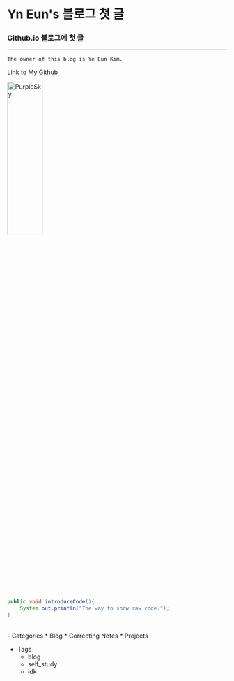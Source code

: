 # Yn Eun's 블로그 첫 글
### Github.io 블로그에 첫 글
--------------------------

    The owner of this blog is Ye Eun Kim.

[Link to My Github](https://github.com/yneun, "Github link")

<img src="https://wallpaperstock.net/wallpapers/thumbs1/43514hd.jpg" width="40%" height="30%" title="px(픽셀) 크기 설정" alt="PurpleSky"/>

```java
public void introduceCode(){
    System.out.println("The way to show raw code.");
}
```
<br>
- Categories 
   * Blog
   * Correcting Notes
   * Projects

- Tags
    * blog
    * self_study
    * idk
